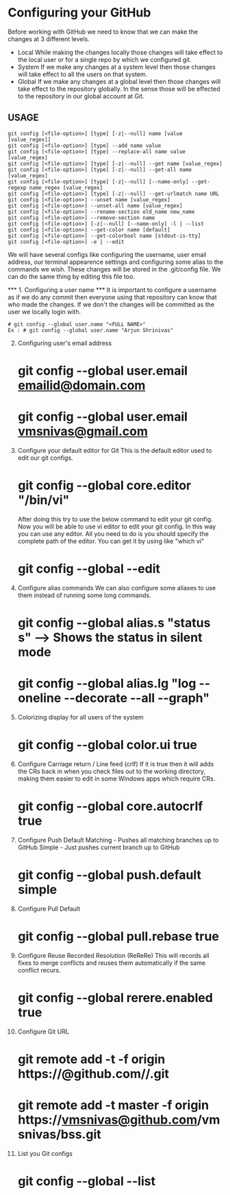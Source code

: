 # Configuring your GitHub

Before working with GitHub we need to know that we can make the changes at 3 different levels.
- Local
	While making the changes locally those changes will take effect to the local user or for a single repo 
	by which we configured git.
- System
	If we make any changes at a system level then those changes will take effect to all the users
	on that system.
- Global
	If we make any changes at a global level then those changes will take effect to the repository
	globally. In the sense those will be effected to the repository in our global account at Git.

USAGE
-----
```
git config [<file-option>] [type] [-z|--null] name [value [value_regex]]
git config [<file-option>] [type] --add name value
git config [<file-option>] [type] --replace-all name value [value_regex]
git config [<file-option>] [type] [-z|--null] --get name [value_regex]
git config [<file-option>] [type] [-z|--null] --get-all name [value_regex]
git config [<file-option>] [type] [-z|--null] [--name-only] --get-regexp name_regex [value_regex]
git config [<file-option>] [type] [-z|--null] --get-urlmatch name URL
git config [<file-option>] --unset name [value_regex]
git config [<file-option>] --unset-all name [value_regex]
git config [<file-option>] --rename-section old_name new_name
git config [<file-option>] --remove-section name
git config [<file-option>] [-z|--null] [--name-only] -l | --list
git config [<file-option>] --get-color name [default]
git config [<file-option>] --get-colorbool name [stdout-is-tty]
git config [<file-option>] -e | --edit
```
We will have several configs like configuring the username, user email address, our terminal appearence 
settings and configuring some alias to the commands we wish. These changes will be stored in the .git/config
file. We can do the same thing by editing this file too.

*** 1. Configuring a user name ***
	It is important to configure a username as if we do any commit then everyone using that repository 
	can know that who made the changes. If we don't the changes will be committed as the user we locally
	login with.

	# git config --global user.name "<FULL NAME>"
	Ex : # git config --global user.name "Arjun Shrinivas"

2. Configuring user's email address

	# git config --global user.email emailid@domain.com
	# git config --global user.email vmsnivas@gmail.com

3. Configure your default editor for Git
	This is the default editor used to edit our git configs.

	# git config --global core.editor "/bin/vi"

	After doing this try to use the below command to edit your git config. Now you will be able to use 
	vi editor to edit your git config. In this way you can use any editor. All you need to do is you 
	should specify the complete path of the editor. You can get it by using like "which vi"

	# git config --global --edit

4. Configure alias commands
	We can also configure some aliases to use them instead of running some long commands.

	# git config --global alias.s "status s" --> Shows the status in silent mode
	# git config --global alias.lg "log --oneline --decorate --all --graph"

5. Colorizing display for all users of the system

	# git config --global color.ui true

6. Configure Carriage return / Line feed (crlf)
	If it is true then it will adds the CRs back in when you check files out to the working directory, 
	making them easier to edit in some Windows apps which require CRs.

	# git config --global core.autocrlf true
7. Configure Push Default
	Matching - Pushes all matching branches up to GitHub
	Simple - Just pushes current branch up to GitHub

	# git config --global push.default simple

8. Configure Pull Default
	
	# git config --global pull.rebase true

9. Configure Reuse Recorded Resolution (ReReRe)
	This will records all fixes to merge conflicts and reuses them automatically if the same conflict recurs.

	# git config --global rerere.enabled true

10. Configure Git URL

	# git remote add -t <BRANCH> -f origin https://<username>@github.com/<username>/<repository>.git
	# git remote add -t master -f origin https://vmsnivas@github.com/vmsnivas/bss.git

11. List you Git configs

	# git config --global --list

